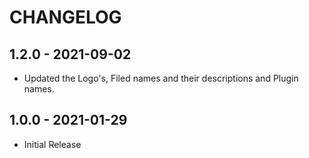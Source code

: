 # CHANGELOG

## 1.2.0 - 2021-09-02

* Updated the Logo's, Filed names and their descriptions and Plugin names.

## 1.0.0 - 2021-01-29

* Initial Release